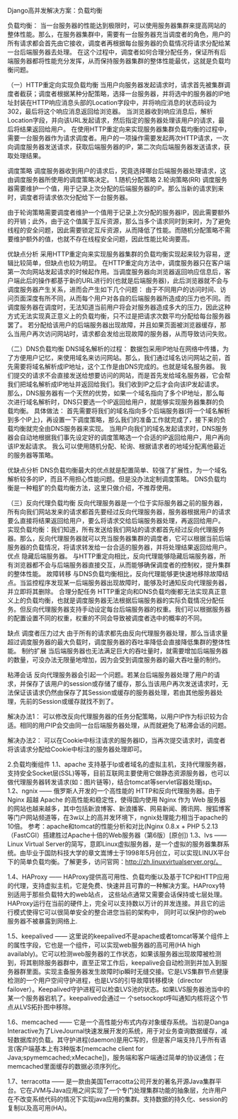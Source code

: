 Django高并发解决方案：负载均衡

负载均衡：
当一台服务器的性能达到极限时，可以使用服务器集群来提高网站的整体性能。那么，在服务器集群中，需要有一台服务器充当调度者的角色，用户的所有请求都会首先由它接收，调度者再根据每台服务器的负载情况将请求分配给某一台后端服务器去处理。
在这个过程中，调度者如何合理分配任务，保证所有后端服务器都将性能充分发挥，从而保持服务器集群的整体性能最优，这就是负载均衡问题。

（一）HTTP重定向实现负载均衡
当用户向服务器发起请求时，请求首先被集群调度者截获；调度者根据某种分配策略，选择一台服务器，并将选中的服务器的IP地址封装在HTTP响应消息头部的Location字段中，并将响应消息的状态码设为302，最后将这个响应消息返回给浏览器。
当浏览器收到响应消息后，解析Location字段，并向该URL发起请求，然后指定的服务器处理该用户的请求，最后将结果返回给用户。
在使用HTTP重定向来实现服务器集群负载均衡的过程中，需要一台服务器作为请求调度者。用户的一项操作需要发起两次HTTP请求，一次向调度服务器发送请求，获取后端服务器的IP，第二次向后端服务器发送请求，获取处理结果。 

调度策略
调度服务器收到用户的请求后，究竟选择哪台后端服务器处理请求，这由调度服务器所使用的调度策略决定。
1.随机分配策略 
2.轮询策略(RR) 
调度服务器需要维护一个值，用于记录上次分配的后端服务器的IP。那么当新的请求到来时，调度者将请求依次分配给下一台服务器。

由于轮询策略需要调度者维护一个值用于记录上次分配的服务器IP，因此需要额外的开销；此外，由于这个值属于互斥资源，那么当多个请求同时到来时，为了避免线程的安全问题，因此需要锁定互斥资源，从而降低了性能。而随机分配策略不需要维护额外的值，也就不存在线程安全问题，因此性能比轮询要高。 

优缺点分析
采用HTTP重定向来实现服务器集群的负载均衡实现起来较为容易，逻辑比较简单，但缺点也较为明显。
在HTTP重定向方法中，调度服务器只在客户端第一次向网站发起请求的时候起作用。当调度服务器向浏览器返回响应信息后，客户端此后的操作都基于新的URL进行的(也就是后端服务器)，此后浏览器就不会与调度服务器产生关系，进而会产生如下几个问题：
由于不同用户的访问时间、访问页面深度有所不同，从而每个用户对各自的后端服务器所造成的压力也不同。而调度服务器在调度时，无法知道当前用户将会对服务器造成多大的压力，因此这种方式无法实现真正意义上的负载均衡，只不过是把请求次数平均分配给每台服务器罢了。
若分配给该用户的后端服务器出现故障，并且如果页面被浏览器缓存，那么当用户再次访问网站时，请求都会发给出现故障的服务器，从而导致访问失败。

（二）DNS负载均衡
DNS域名解析的过程：
数据包采用IP地址在网络中传播，为了方便用户记忆，来使用域名来访问网站。那么，我们通过域名访问网站之前，首先需要将域名解析成IP地址，这个工作是由DNS完成的。也就是域名服务器。
我们提交的请求不会直接发送给想要访问的网站，而是首先发给域名服务器，它会帮我们把域名解析成IP地址并返回给我们。我们收到IP之后才会向该IP发起请求。
那么，DNS服务器有一个天然的优势，如果一个域名指向了多个IP地址，那么每次进行域名解析时，DNS只要选一个IP返回给用户，就能够实现服务器集群的负载均衡。 
具体做法：
首先需要将我们的域名指向多个后端服务器(将一个域名解析到多个IP上)，再设置一下调度策略，那么我们的准备工作就完成了，接下来的负载均衡就完全由DNS服务器来实现。
当用户向我们的域名发起请求时，DNS服务器会自动地根据我们事先设定好的调度策略选一个合适的IP返回给用户，用户再向该IP发起请求。 
我么可以使用随机分配、轮询、根据请求者的地域分配离他最近的服务器等策略。 

优缺点分析
DNS负载均衡最大的优点就是配置简单、较强了扩展性，为一个域名解析较多的IP，而且不用担心性能问题。但是没办法定制调度策略。
DNS负载均衡是一种粗犷的负载均衡方法，这里只做介绍，不推荐使用。

（三）反向代理负载均衡
反向代理服务器是一个位于实际服务器之前的服务器，所有向我们网站发来的请求都首先要经过反向代理服务器，服务器根据用户的请求要么直接将结果返回给用户，要么将请求交给后端服务器处理，再返回给用户。
实现负载均衡：我们知道，所有发送给我们网站的请求都首先经过反向代理服务器。那么，反向代理服务器就可以充当服务器集群的调度者，它可以根据当前后端服务器的负载情况，将请求转发给一台合适的服务器，并将处理结果返回给用户。 
优点
隐藏后端服务器。 
与HTTP重定向相比，反向代理能够隐藏后端服务器，所有浏览器都不会与后端服务器直接交互，从而能够确保调度者的控制权，提升集群的整体性能。
故障转移 
与DNS负载均衡相比，反向代理能够更快速地移除故障结点。当监控程序发现某一后端服务器出现故障时，能够及时通知反向代理服务器，并立即将其删除。
合理分配任务 
HTTP重定向和DNS负载均衡都无法实现真正意义上的负载均衡，也就是调度服务器无法根据后端服务器的实际负载情况分配任务。但反向代理服务器支持手动设定每台后端服务器的权重。我们可以根据服务器的配置设置不同的权重，权重的不同会导致被调度者选中的概率的不同。 

缺点
调度者压力过大 
由于所有的请求都先由反向代理服务器处理，那么当请求量超过调度服务器的最大负载时，调度服务器的吞吐率降低会直接降低集群的整体性能。
制约扩展 
当后端服务器也无法满足巨大的吞吐量时，就需要增加后端服务器的数量，可没办法无限量地增加，因为会受到调度服务器的最大吞吐量的制约。 

粘滞会话
反向代理服务器会引起一个问题。若某台后端服务器处理了用户的请求，并保存了该用户的session或存储了缓存，那么当该用户再次发送请求时，无法保证该请求仍然由保存了其Session或缓存的服务器处理，若由其他服务器处理，先前的Session或缓存就找不到了。

解决办法1： 
可以修改反向代理服务器的任务分配策略，以用户IP作为标识较为合适。相同的用户IP会交由同一台后端服务器处理，从而就避免了粘滞会话的问题。

解决办法2： 
可以在Cookie中标注请求的服务器ID，当再次提交请求时，调度者将该请求分配给Cookie中标注的服务器处理即可。

2.负载均衡组件
1.1、apache
支持基于Ip或者域名的虚拟主机，支持代理服务器，支持安全Socket层(SSL)等等，目前互联网主要使用它做静态资源服务器，也可以做代理服务器转发请求(如：图片链等)，结合tomcat等servlet容器处理jsp。
1.2、ngnix
—— 俄罗斯人开发的一个高性能的 HTTP和反向代理服务器。由于Nginx 超越 Apache 的高性能和稳定性，使得国内使用 Nginx 作为 Web 服务器的网站也越来越多，其中包括新浪博客、新浪播客、网易新闻、腾讯网、搜狐博客等门户网站频道等，在3w以上的高并发环境下，ngnix处理能力相当于apache的10倍。
参考：apache和tomcat的性能分析和对比(Nginx 0.8.x + PHP 5.2.13（FastCGI）搭建胜过Apache十倍的Web服务器（第6版）[原创])
1.3、lvs
—— Linux Virtual Server的简写，意即Linux虚拟服务器，是一个虚拟的服务器集群系统。由毕业于国防科技大学的章文嵩博士于1998年5月创立，可以实现LINUX平台下的简单负载均衡。了解更多，访问官网：http://zh.linuxvirtualserver.org/。

1.4、HAProxy
—— HAProxy提供高可用性、负载均衡以及基于TCP和HTTP应用的代理，支持虚拟主机，它是免费、快速并且可靠的一种解决方案。HAProxy特别适用于那些负载特大的web站点， 这些站点通常又需要会话保持或七层处理。HAProxy运行在当前的硬件上，完全可以支持数以万计的并发连接。并且它的运行模式使得它可以很简单安全的整合进您当前的架构中， 同时可以保护你的web服务器不被暴露到网络上.

1.5、keepalived
—— 这里说的keepalived不是apache或者tomcat等某个组件上的属性字段，它也是一个组件，可以实现web服务器的高可用(HA high availably)。它可以检测web服务器的工作状态，如果该服务器出现故障被检测到，将其剔除服务器群中，直至正常工作后，keepalive会自动检测到并加入到服务器群里面。实现主备服务器发生故障时ip瞬时无缝交接。它是LVS集群节点健康检测的一个用户空间守护进程，也是LVS的引导故障转移模块（director failover）。Keepalived守护进程可以检查LVS池的状态。如果LVS服务器池当中的某一个服务器宕机了。keepalived会通过一 个setsockopt呼叫通知内核将这个节点从LVS拓扑图中移除。

1.6、memcached
—— 它是一个高性能分布式内存对象缓存系统。当初是Danga Interactive为了LiveJournal快速发展开发的系统，用于对业务查询数据缓存，减轻数据库的负载。其守护进程(daemon)是用C写的，但是客户端支持几乎所有语言(客户端基本上有3种版本[memcache client for Java;spymemcached;xMecache])，服务端和客户端通过简单的协议通信；在memcached里面缓存的数据必须序列化。

1.7、terracotta
—— 是一款由美国Terracotta公司开发的著名开源Java集群平台。它在JVM与Java应用之间实现了一个专门处理集群功能的抽象层，允许用户在不改变系统代码的情况下实现java应用的集群。支持数据的持久化、session的复制以及高可用(HA)。
